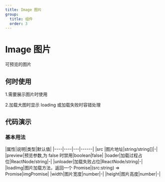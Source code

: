 ```yaml
---
title: Image 图片
group:
  title: 组件
  order: 3
---
```


# Image 图片

可预览的图片

## 何时使用

1.需要展示图片时使用

2.加载大图时显示 loading 或加载失败时容错处理

## 代码演示

### 基本用法

<code src="./demo/basic.tsx"></code>
|属性|说明|类型|默认值|
|----|----|---|------|
|src |图片地址|string/string[]|-|
|preview|预览参数,为 false 时禁用|boolean|false|
|loader|加载过程占位|ReactNode/string|-|
|unloader|加载失败占位|ReactNode/string|-|
|loadImg|图片加载方法，返回一个 Promise|(src:string) => Promise|imgPromise|
|width|图片宽度|number|-|
|height|图片高度|number|-|
